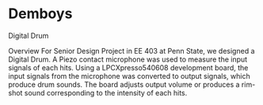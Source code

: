 # Demboys
Digital Drum

Overview
For Senior Design Project in EE 403 at Penn State, we designed a Digital Drum. 
A Piezo contact microphone was used to measure the input signals of each hits. 
Using a LPCXpresso540608 development board, the input signals from the microphone 
was converted to output signals, which produce drum sounds. The board adjusts output volume or
produces a rim-shot sound corresponding to the intensity of each hits.  




